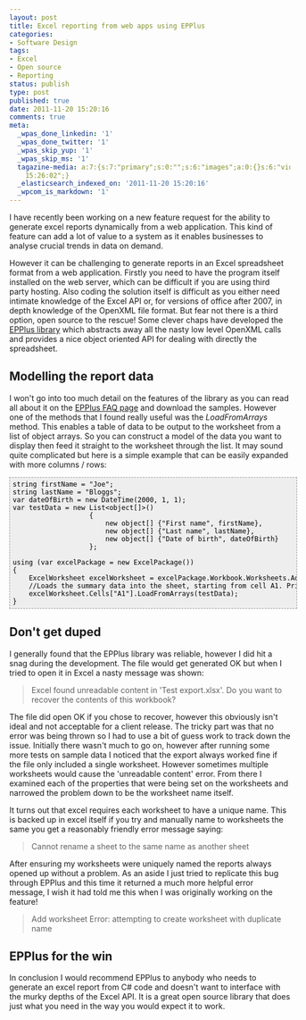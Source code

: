 ```yaml
---
layout: post
title: Excel reporting from web apps using EPPlus
categories:
- Software Design
tags:
- Excel
- Open source
- Reporting
status: publish
type: post
published: true
date: 2011-11-20 15:20:16
comments: true
meta:
  _wpas_done_linkedin: '1'
  _wpas_done_twitter: '1'
  _wpas_skip_yup: '1'
  _wpas_skip_ms: '1'
  tagazine-media: a:7:{s:7:"primary";s:0:"";s:6:"images";a:0:{}s:6:"videos";a:0:{}s:11:"image_count";s:1:"0";s:6:"author";s:8:"12339140";s:7:"blog_id";s:8:"11998060";s:9:"mod_stamp";s:19:"2011-11-20
    15:26:02";}
  _elasticsearch_indexed_on: '2011-11-20 15:20:16'
  _wpcom_is_markdown: '1'
---
```

I have recently been working on a new feature request for the ability to generate excel reports dynamically from a web application. This kind of feature can add a lot of value to a system as it enables businesses to analyse crucial trends in data on demand.

However it can be challenging to generate reports in an Excel spreadsheet format from a web application. Firstly you need to have the program itself installed on the web server, which can be difficult if you are using third party hosting. Also  coding the solution itself is difficult as you either need intimate knowledge of the Excel API or, for versions of office after 2007, in depth knowledge of the OpenXML file format. But fear not there is a third option, open source to the rescue! Some clever chaps have developed the <a href="http://epplus.codeplex.com/">EPPlus library</a> which abstracts away all the nasty low level OpenXML calls and provides a nice object oriented API for dealing with directly the spreadsheet.

<h2>Modelling the report data</h2>

I won't go into too much detail on the features of the library as you can read all about it on the <a href="http://epplus.codeplex.com/wikipage?title=FAQ">EPPlus FAQ page</a> and download the samples. However one of the methods that I found really useful was the <em>LoadFromArrays</em>  method. This enables a table of data to be output to the worksheet from a list of object arrays. So you can construct a model of the data you want to display then feed it straight to the worksheet through the list. It may sound quite complicated but here is a simple example that can be easily expanded with more columns / rows:

<pre style="font-family:Andale Mono, Lucida Console, Monaco, fixed, monospace;color:#000000;background-color:#eee;font-size:12px;border:1px dashed #999999;line-height:14px;overflow:auto;width:100%;padding:5px;">string firstName = "Joe";
string lastName = "Bloggs";
var dateOfBirth = new DateTime(2000, 1, 1);
var testData = new List&lt;object[]&gt;()
                   {
                       new object[] {"First name", firstName},
                       new object[] {"Last name", lastName},
                       new object[] {"Date of birth", dateOfBirth}
                   };

using (var excelPackage = new ExcelPackage())
{
    ExcelWorksheet excelWorksheet = excelPackage.Workbook.Worksheets.Add("Test worksheet");
    //Loads the summary data into the sheet, starting from cell A1. Prints the column names on row 1
    excelWorksheet.Cells["A1"].LoadFromArrays(testData);
}</pre>

<h2>Don't get duped</h2>

I generally found that the EPPlus library was reliable, however I did hit a snag during the development. The file would get generated OK but when I tried to open it in Excel a nasty message was shown:

<blockquote>Excel found unreadable content in 'Test export.xlsx'. Do you want to recover the contents of this workbook?</blockquote>

The file did open OK if you chose to recover, however this obviously isn't ideal and not acceptable for a client release. The tricky part was that no error was being thrown so I had to use a bit of guess work to track down the issue. Initially there wasn't much to go on, however after running some more tests on sample data I noticed that the export always worked fine if the file only included a single worksheet. However sometimes multiple worksheets would cause the 'unreadable content' error. From there I examined each of the properties that were being set on the worksheets and narrowed the problem down to be the worksheet name itself.

It turns out that excel requires each worksheet to have a unique name. This is backed up in excel itself if you try and manually name to worksheets the same you get a reasonably friendly error message saying:

<blockquote>Cannot rename a sheet to the same name as another sheet</blockquote>

After ensuring my worksheets were uniquely named the reports always opened up without a problem. As an aside I just tried to replicate this bug through EPPlus and this time it returned a much more helpful error message, I wish it had told me this when I was originally working on the feature!

<blockquote>Add worksheet Error: attempting to create worksheet with duplicate name</blockquote>

<h2>EPPlus for the win</h2>

In conclusion I would recommend EPPlus to anybody who needs to generate an excel report from C# code and doesn't want to interface with the murky depths of the Excel API. It is a great open source library that does just what you need in the way you would expect it to work.
